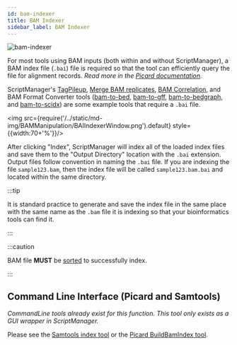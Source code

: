 ```yaml
---
id: bam-indexer
title: BAM Indexer
sidebar_label: BAM Indexer
---
```

![bam-indexer](/../static/icons/bam-manipulation/BamManipulation:BAMIndexer.svg)

For most tools using BAM inputs (both within and without ScriptManager), a BAM index file (`.bai`) file is required so that the tool can efficiently query the file for alignment records. _Read more in the [Picard documentation][picard-index]_.

ScriptManager's [TagPileup][tag-pileup], [Merge BAM replicates][merge-bam], [BAM Correlation][bam-correlation], and BAM Format Converter tools ([bam-to-bed][bam-to-bed], [bam-to-gff][bam-to-gff], [bam-to-bedgraph][bam-to-bedgraph], and [bam-to-scidx][bam-to-scidx]) are some example tools that require a `.bai` file.

<img src={require('/../static/md-img/BAMManipulation/BAIIndexerWindow.png').default} style={{width:70+'%'}}/>

After clicking "Index", ScriptManager will index all of the loaded index files and save them to the "Output Directory" location with the `.bai` extension. Output files follow convention in naming the `.bai` file. If you are indexing the file `sample123.bam`, then the index file will be called `sample123.bam.bai` and located within the same directory.

:::tip

It is standard practice to generate and save the index file in the same place with the same name as the `.bam` file it is indexing so that your bioinformatics tools can find it.

:::

:::caution

BAM file **MUST** be [sorted][sort-bam] to successfully index.

:::

## Command Line Interface (Picard and Samtools)
_CommandLine tools already exist for this function. This tool only exists as a GUI wrapper in ScriptManager._

Please see the [Samtools index tool][samtools-index] or the [Picard BuildBamIndex tool][picard-index].


[samtools-index]:http://www.htslib.org/doc/samtools-index.html
[picard-index]:https://broadinstitute.github.io/picard/command-line-overview.html#BuildBamIndex

[bam-correlation]:/docs/bam-statistics/bam-correlation.md
[bam-to-bedgraph]:/docs/bam-format-converter/bam-to-bedgraph.md
[bam-to-bed]:/docs/bam-format-converter/bam-to-bed.md
[bam-to-gff]:/docs/bam-format-converter/bam-to-gff.md
[bam-to-scidx]:/docs/bam-format-converter/bam-to-scidx.md
[bed-to-gff]:/docs/coordinate-manipulation/bed-to-gff.md
[merge-bam]:/docs/bam-manipulation/merge-bam.md
[sort-bam]:/docs/bam-manipulation/sort-bam
[tag-pileup]:/docs/read-analysis/tag-pileup.md
